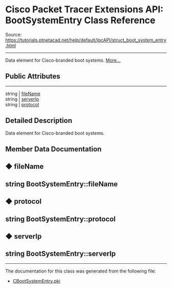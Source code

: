 # Cisco Packet Tracer Extensions API: BootSystemEntry Class Reference

Source: https://tutorials.ptnetacad.net/help/default/IpcAPI/struct_boot_system_entry.html

---

Data element for Cisco-branded boot systems. [More...](struct_boot_system_entry.html#details)

##  Public Attributes  
  
---  
string | [fileName](struct_boot_system_entry.html#a8967fda929ac091ad2930174e15e313d)  
string | [serverIp](struct_boot_system_entry.html#a341a0cc65c1f01f003d709112296be2f)  
string | [protocol](struct_boot_system_entry.html#a39d6abec60685afa49ebcd718d199c53)  
  
## Detailed Description

Data element for Cisco-branded boot systems. 

## Member Data Documentation

## ◆ fileName

string BootSystemEntry::fileName  
---  
  
## ◆ protocol

string BootSystemEntry::protocol  
---  
  
## ◆ serverIp

string BootSystemEntry::serverIp  
---  
  
* * *

The documentation for this class was generated from the following file:

  * [CBootSystemEntry.pki](_c_boot_system_entry_8pki.html)


